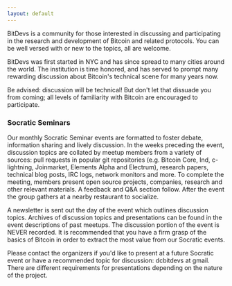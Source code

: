 ```yaml
---
layout: default
---
```


BitDevs is a community for those interested in discussing and participating in
the research and development of Bitcoin and related protocols. You can be well
versed with or new to the topics, all are welcome. 

BitDevs was first started in NYC and has since spread to many cities around the world.
The institution is time honored, and has served to prompt many rewarding discussion
about Bitcoin's technical scene for many years now.

Be advised: discussion will be technical! But don't let that dissuade you from coming;
all levels of familiarity with Bitcoin are encouraged to participate.

### Socratic Seminars

Our monthly Socratic Seminar events are formatted to foster debate, information
sharing and lively discussion. In the weeks preceding the event, discussion
topics are collated by meetup members from a variety of sources: pull requests
in popular git repositories (e.g. Bitcoin Core, lnd, c-lightning, Joinmarket,
Elements Alpha and Electrum), research papers, technical blog posts, IRC logs,
network monitors and more. To complete the meeting, members present open source
projects, companies, research and other relevant materials. A feedback and Q&A
section follow. After the event the group gathers at a nearby restaurant to
socialize.

A newsletter is sent out the day of the event which outlines discussion topics.
Archives of discussion topics and presentations can be found in the event
descriptions of past meetups. The discussion portion of the event is NEVER
recorded. It is recommended that you have a firm grasp of the basics of Bitcoin
in order to extract the most value from our Socratic events.

Please contact the organizers if you'd like to present at a future Socratic
event or have a recommended topic for discussion: dcbitdevs at gmail. There
are different requirements for presentations depending on the nature of the
project.
